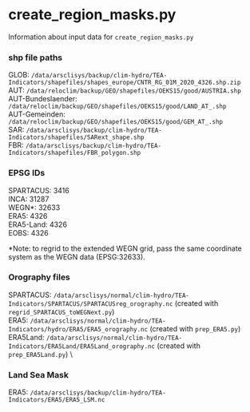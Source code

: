 # create_region_masks.py
Information about input data for `create_region_masks.py`

### shp file paths
GLOB: `/data/arsclisys/backup/clim-hydro/TEA-Indicators/shapefiles/shapes_europe/CNTR_RG_01M_2020_4326.shp.zip` \
AUT: `/data/reloclim/backup/GEO/shapefiles/OEKS15/good/AUSTRIA.shp` \
AUT-Bundeslaender: `/data/reloclim/backup/GEO/shapefiles/OEKS15/good/LAND_AT_.shp` \
AUT-Gemeinden: `/data/reloclim/backup/GEO/shapefiles/OEKS15/good/GEM_AT_.shp` \
SAR: `/data/arsclisys/backup/clim-hydro/TEA-Indicators/shapefiles/SARext_shape.shp` \
FBR: `/data/arsclisys/backup/clim-hydro/TEA-Indicators/shapefiles/FBR_polygon.shp`

### EPSG IDs
SPARTACUS: 3416 \
INCA: 31287 \
WEGN*: 32633 \
ERA5: 4326 \
ERA5-Land: 4326 \
EOBS: 4326

*Note: to regrid to the extended WEGN grid, pass the same coordinate system as the 
WEGN data (EPSG:32633).

### Orography files
SPARTACUS: `/data/arsclisys/normal/clim-hydro/TEA-Indicators/SPARTACUS/SPARTACUSreg_orography.nc` 
(created with `regrid_SPARTACUS_toWEGNext.py`) \
ERA5: `/data/arsclisys/normal/clim-hydro/TEA-Indicators/hydro/ERA5/ERA5_orography.nc` (created with `prep_ERA5.py`) \
ERA5Land: `/data/arsclisys/normal/clim-hydro/TEA-Indicators/ERA5Land/ERA5Land_orography.nc` (created with 
`prep_ERA5Land.py`) \

### Land Sea Mask
ERA5: `/data/arsclisys/backup/clim-hydro/TEA-Indicators/ERA5/ERA5_LSM.nc`
